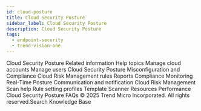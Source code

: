 ```yaml
---
id: cloud-posture
title: Cloud Security Posture
sidebar_label: Cloud Security Posture
description: Cloud Security Posture
tags:
  - endpoint-security
  - trend-vision-one
---
```


 Cloud Security Posture Related information Help topics Manage cloud accounts Manage users Cloud Security Posture Misconfiguration and Compliance Cloud Risk Management rules Reports Compliance Monitoring Real-Time Posture Communication and notification Cloud Risk Management Scan help Rule setting profiles Template Scanner Resources Performance Cloud Security Posture FAQs © 2025 Trend Micro Incorporated. All rights reserved.Search Knowledge Base
